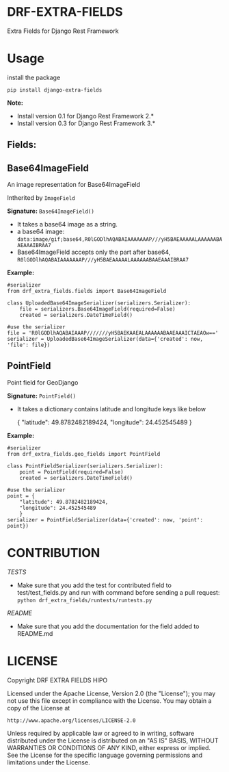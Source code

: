 DRF-EXTRA-FIELDS
================

Extra Fields for Django Rest Framework

Usage
================
 
 install the package
 
 `pip install django-extra-fields`

**Note:** 
- Install version 0.1 for Django Rest Framework 2.*
- Install version 0.3 for Django Rest Framework 3.*


Fields:
----------------


## Base64ImageField

An image representation for Base64ImageField

Intherited by `ImageField`


**Signature:** `Base64ImageField()`

 - It takes a base64 image as a string.
 - a base64 image:  `data:image/gif;base64,R0lGODlhAQABAIAAAAAAAP///yH5BAEAAAAALAAAAAABAAEAAAIBRAA7`
 - Base64ImageField accepts only the part after base64, `R0lGODlhAQABAIAAAAAAAP///yH5BAEAAAAALAAAAAABAAEAAAIBRAA7`
 

**Example:**
 
    #serializer
    from drf_extra_fields.fields import Base64ImageField

    class UploadedBase64ImageSerializer(serializers.Serializer):
        file = serializers.Base64ImageField(required=False)
        created = serializers.DateTimeField()

    #use the serializer
    file = 'R0lGODlhAQABAIAAAP///////yH5BAEKAAEALAAAAAABAAEAAAICTAEAOw=='
    serializer = UploadedBase64ImageSerializer(data={'created': now, 'file': file})
    
    
## PointField

Point field for GeoDjango


**Signature:** `PointField()`

 - It takes a dictionary contains latitude and longitude keys like below

    {
     "latitude": 49.8782482189424,
     "longitude": 24.452545489
    }
    
**Example:**

    #serializer
    from drf_extra_fields.geo_fields import PointField

    class PointFieldSerializer(serializers.Serializer):
        point = PointField(required=False)
        created = serializers.DateTimeField()

    #use the serializer
    point = {
        "latitude": 49.8782482189424,
        "longitude": 24.452545489
        }    
    serializer = PointFieldSerializer(data={'created': now, 'point': point})


CONTRIBUTION
=================

*TESTS*
- Make sure that you add the test for contributed field to test/test_fields.py
and run with command before sending a pull request: 
 `python drf_extra_fields/runtests/runtests.py`

*README*
- Make sure that you add the documentation for the field added to README.md


LICENSE
====================

Copyright DRF EXTRA FIELDS HIPO

Licensed under the Apache License, Version 2.0 (the "License");
you may not use this file except in compliance with the License.
You may obtain a copy of the License at

    http://www.apache.org/licenses/LICENSE-2.0

Unless required by applicable law or agreed to in writing, software
distributed under the License is distributed on an "AS IS" BASIS,
WITHOUT WARRANTIES OR CONDITIONS OF ANY KIND, either express or implied.
See the License for the specific language governing permissions and
limitations under the License.
